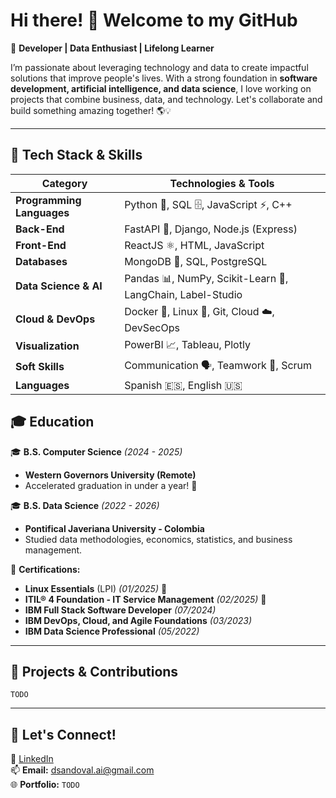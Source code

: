 # Hi there! 👋 Welcome to my GitHub

🚀 **Developer | Data Enthusiast | Lifelong Learner**

I’m passionate about leveraging technology and data to create impactful solutions that improve people's lives. With a strong foundation in **software development, artificial intelligence, and data science**, I love working on projects that combine business, data, and technology. Let's collaborate and build something amazing together! 🌎💡

---

## 🔧 Tech Stack & Skills

| **Category**            | **Technologies & Tools** |
|------------------------|----------------------|
| **Programming Languages** | Python 🐍, SQL 🗄️, JavaScript ⚡, C++ |
| **Back-End** | FastAPI 🚀, Django, Node.js (Express) |
| **Front-End** | ReactJS ⚛️, HTML, JavaScript |
| **Databases** | MongoDB 🍃, SQL, PostgreSQL |
| **Data Science & AI** | Pandas 📊, NumPy, Scikit-Learn 🤖, LangChain, Label-Studio |
| **Cloud & DevOps** | Docker 🐳, Linux 🐧, Git, Cloud ☁️, DevSecOps |
| **Visualization** | PowerBI 📈, Tableau, Plotly |
| **Soft Skills** | Communication 🗣️, Teamwork 🤝, Scrum |
| **Languages** | Spanish 🇪🇸, English 🇺🇸 |



## 🎓 Education

🎓 **B.S. Computer Science** *(2024 - 2025)*
- **Western Governors University (Remote)**
- Accelerated graduation in under a year! 🚀

🎓 **B.S. Data Science** *(2022 - 2026)*
- **Pontifical Javeriana University - Colombia**
- Studied data methodologies, economics, statistics, and business management.

📜 **Certifications:**
- **Linux Essentials** (LPI) *(01/2025)* 🐧
- **ITIL® 4 Foundation - IT Service Management** *(02/2025)* 🔧
- **IBM Full Stack Software Developer** *(07/2024)*
- **IBM DevOps, Cloud, and Agile Foundations** *(03/2023)*
- **IBM Data Science Professional** *(05/2022)*

---

## 🚀 Projects & Contributions

`TODO`

---

## 🤝 Let's Connect!

💼 [LinkedIn](https://linkedin.com/in/your-profile)  
📫 **Email:** dsandoval.ai@gmail.com  
🌐 **Portfolio:** `TODO`
  

